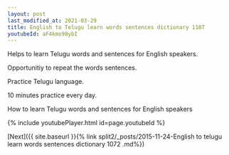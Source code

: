 ```yaml
---
layout: post
last_modified_at: 2021-03-29
title: English to Telugu learn words sentences dictionary 1107 
youtubeId: aF4kmo98ybI
---
```

 
 
Helps to learn Telugu words and sentences for English speakers.

Opportunitiy to repeat the words sentences. 

Practice Telugu language. 
 
10 minutes practice every day. 
 
How to learn Telugu words and sentences for English speakers 
 
{% include youtubePlayer.html id=page.youtubeId %}
 
 
[Next]({{ site.baseurl }}{% link  split2/_posts/2015-11-24-English to telugu learn words sentences dictionary 1072 .md%})
 
